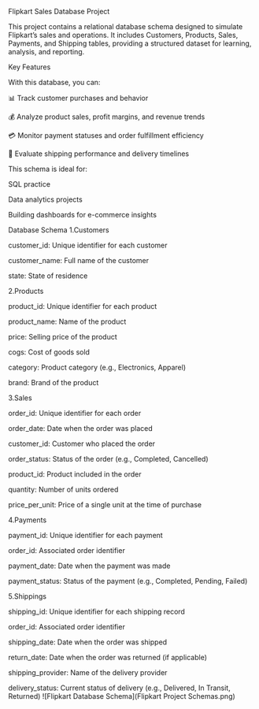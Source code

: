 Flipkart Sales Database Project

This project contains a relational database schema designed to simulate Flipkart’s sales and operations. It includes Customers, Products, Sales, Payments, and Shipping tables, providing a structured dataset for learning, analysis, and reporting.

Key Features

With this database, you can:

📊 Track customer purchases and behavior

💰 Analyze product sales, profit margins, and revenue trends

💳 Monitor payment statuses and order fulfillment efficiency

🚚 Evaluate shipping performance and delivery timelines

This schema is ideal for:

SQL practice

Data analytics projects

Building dashboards for e-commerce insights

Database Schema
1.Customers

customer_id: Unique identifier for each customer

customer_name: Full name of the customer

state: State of residence

2.Products

product_id: Unique identifier for each product

product_name: Name of the product

price: Selling price of the product

cogs: Cost of goods sold

category: Product category (e.g., Electronics, Apparel)

brand: Brand of the product

3.Sales

order_id: Unique identifier for each order

order_date: Date when the order was placed

customer_id: Customer who placed the order

order_status: Status of the order (e.g., Completed, Cancelled)

product_id: Product included in the order

quantity: Number of units ordered

price_per_unit: Price of a single unit at the time of purchase

4.Payments

payment_id: Unique identifier for each payment

order_id: Associated order identifier

payment_date: Date when the payment was made

payment_status: Status of the payment (e.g., Completed, Pending, Failed)

5.Shippings

shipping_id: Unique identifier for each shipping record

order_id: Associated order identifier

shipping_date: Date when the order was shipped

return_date: Date when the order was returned (if applicable)

shipping_provider: Name of the delivery provider

delivery_status: Current status of delivery (e.g., Delivered, In Transit, Returned)
![Flipkart Database Schema](Flipkart Project Schemas.png)
